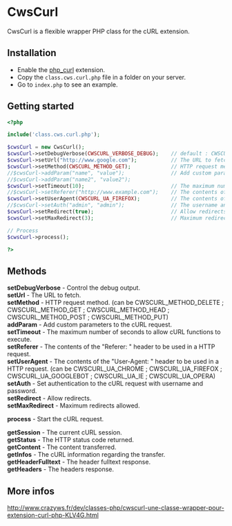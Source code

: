 CwsCurl
=======

CwsCurl is a flexible wrapper PHP class for the cURL extension.

Installation
------------

* Enable the [php_curl](http://php.net/manual/en/book.curl.php) extension.
* Copy the ``class.cws.curl.php`` file in a folder on your server.
* Go to ``index.php`` to see an example.

Getting started
---------------

```php
<?php

include('class.cws.curl.php');

$cwsCurl = new CwsCurl();
$cwsCurl->setDebugVerbose(CWSCURL_VERBOSE_DEBUG);    // default : CWSCURL_VERBOSE_SIMPLE
$cwsCurl->setUrl("http://www.google.com");           // The URL to fetch
$cwsCurl->setMethod(CWSCURL_METHOD_GET);             // HTTP request method ; default CWSCURL_METHOD_GET
//$cwsCurl->addParam("name", "value");               // Add custom parameters.
//$cwsCurl->addParam("name2", "value2");
$cwsCurl->setTimeout(10);                            // The maximum number of seconds to allow cURL functions to execute ; default 10
//$cwsCurl->setReferer("http://www.example.com");    // The contents of the "Referer: " header
$cwsCurl->setUserAgent(CWSCURL_UA_FIREFOX);          // The contents of the "User-Agent: " header ; default CWSCURL_UA_FIREFOX
//$cwsCurl->setAuth("admin", "admin");               // The username and password for the CURLOPT_USERPWD option
$cwsCurl->setRedirect(true);                         // Allow redirects ; default true
$cwsCurl->setMaxRedirect(3);                         // Maximum redirects allowed ; default 3

// Process
$cwsCurl->process();

?>
```

Methods
-------

**setDebugVerbose** - Control the debug output.<br />
**setUrl** - The URL to fetch.<br />
**setMethod** - HTTP request method. (can be CWSCURL_METHOD_DELETE ; CWSCURL_METHOD_GET ; CWSCURL_METHOD_HEAD ; CWSCURL_METHOD_POST ; CWSCURL_METHOD_PUT)<br />
**addParam** - Add custom parameters to the cURL request.<br />
**setTimeout** - The maximum number of seconds to allow cURL functions to execute.<br />
**setReferer** - The contents of the "Referer: " header to be used in a HTTP request.<br />
**setUserAgent** - The contents of the "User-Agent: " header to be used in a HTTP request. (can be CWSCURL_UA_CHROME ; CWSCURL_UA_FIREFOX ; CWSCURL_UA_GOOGLEBOT ; CWSCURL_UA_IE ; CWSCURL_UA_OPERA)<br />
**setAuth** - Set authentication to the cURL request with username and password.<br />
**setRedirect** - Allow redirects.<br />
**setMaxRedirect** - Maximum redirects allowed.<br />

**process** - Start the cURL request.<br />

**getSession** - The current cURL session.<br />
**getStatus** - The HTTP status code returned.<br />
**getContent** - The content transferred.<br />
**getInfos** - The cURL information regarding the transfer.<br />
**getHeaderFulltext** - The header fulltext response.<br />
**getHeaders** - The headers response.<br />

More infos
----------

http://www.crazyws.fr/dev/classes-php/cwscurl-une-classe-wrapper-pour-extension-curl-php-KLV4G.html